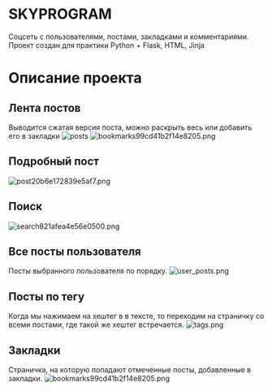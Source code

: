 # SKYPROGRAM

Соцсеть с пользователями, постами, закладками и комментариями. Проект создан для практики Python + Flask, HTML, Jinja

# Описание проекта

## Лента постов

Выводится сжатая версия поста, можно раскрыть весь или добавить его в закладки
![posts](https://github.com/R0ryMercury/skyprogram/blob/master/readme_files/posts.gif)
![bookmarks99cd41b2f14e8205.png](https://s5.gifyu.com/images/bookmarks99cd41b2f14e8205.png)

## Подробный пост

![post20b6e172839e5af7.png](https://s5.gifyu.com/images/post20b6e172839e5af7.png)

## Поиск

![search821afea4e56e0500.png](https://s4.gifyu.com/images/search821afea4e56e0500.png)

## Все посты пользователя

Посты выбранного пользователя по порядку.
![user_posts.png](https://s5.gifyu.com/images/user_posts.png)

## Посты по тегу

Когда мы нажимаем на хештег в в тексте, то переходим на страничку со всеми постами, где такой же хештег встречается.
![tags.png](https://s4.gifyu.com/images/tags.png)

## Закладки

Страничка, на которую попадают отмеченные посты, добавленные в закладки.
![bookmarks99cd41b2f14e8205.png](https://s5.gifyu.com/images/bookmarks99cd41b2f14e8205.png)
